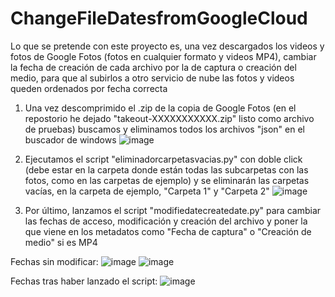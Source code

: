 # ChangeFileDatesfromGoogleCloud
Lo que se pretende con este proyecto es, una vez descargados los videos y fotos de Google Fotos (fotos en cualquier formato y videos MP4), cambiar la fecha de creación de cada archivo por la de captura o creación del medio, para que al subirlos a otro servicio de nube las fotos y videos queden ordenados por fecha correcta

1. Una vez descomprimido el .zip de la copia de Google Fotos (en el repostorio he dejado "takeout-XXXXXXXXXXX.zip" listo como archivo de pruebas) buscamos y eliminamos todos los archivos "json" en el buscador de windows
![image](https://github.com/torbol/ChangeFileDatesfromGoogleCloud/assets/99366541/9e43541f-fa01-4ff5-a42f-1f84da667602)

2. Ejecutamos el script "eliminadorcarpetasvacias.py" con doble click (debe estar en la carpeta donde están todas las subcarpetas con las fotos, como en las carpetas de ejemplo) y se eliminarán las carpetas vacías, en la carpeta de ejemplo, "Carpeta 1" y "Carpeta 2"
![image](https://github.com/torbol/ChangeFileDatesfromGoogleCloud/assets/99366541/6aaa8800-1b69-4eb7-84d8-60a5eeb7d172)


3. Por último, lanzamos el script "modifiedatecreatedate.py" para cambiar las fechas de acceso, modificación y creación del archivo y poner la que viene en los metadatos como "Fecha de captura" o "Creación de medio" si es MP4

Fechas sin modificar:
![image](https://github.com/torbol/ChangeFileDatesfromGoogleCloud/assets/99366541/3f18abc7-b3fc-46e2-bd73-ab8156f1400e)
![image](https://github.com/torbol/ChangeFileDatesfromGoogleCloud/assets/99366541/0f86f0b9-a295-4dc2-8369-688f09bc40f6)



Fechas tras haber lanzado el script:
![image](https://github.com/torbol/ChangeFileDatesfromGoogleCloud/assets/99366541/9e351063-2682-45b6-a070-c6dd38b9f04b)
